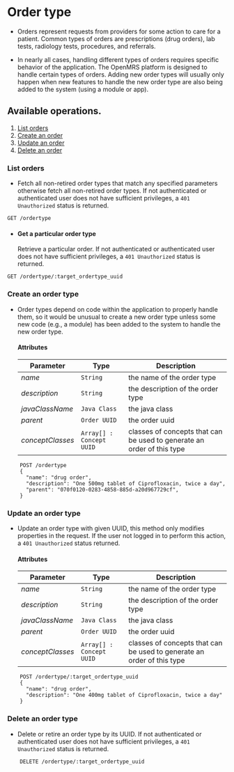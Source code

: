 # Order type

* Orders represent requests from providers for some action to care for a patient. 
Common types of orders are prescriptions (drug orders), lab tests, radiology tests, 
procedures, and referrals.

* In nearly all cases, handling different types of orders requires specific behavior of 
the application. The OpenMRS platform is designed to handle certain types of orders. 
Adding new order types will usually only happen when new features to handle the 
new order type are also being added to the system (using a module or app).

## Available operations.

1. [List orders](#list-orders)
2. [Create an order](#create-an-order)
3. [Update an order](#update-an-order)
4. [Delete an order](#delete-an-order)

### List orders

* Fetch all non-retired order types that match any specified parameters otherwise fetch all non-retired order types. If not authenticated or authenticated user does not have sufficient privileges, a `401 Unauthorized` status is returned.

```console
GET /ordertype
 ```

* #### Get a particular order type

    Retrieve a particular order.
If not authenticated or authenticated user does not have sufficient privileges, a `401 Unauthorized` status is returned.

```console
GET /ordertype/:target_ordertype_uuid
```

### Create an order type

* Order types depend on code within the application to properly handle them, so it would be unusual to create a new order type unless some new code (e.g., a module) has been added to the system to handle the new order type.

    #### Attributes

    Parameter | Type | Description
    --- | --- | ---
    *name* | `String` | the name of the order type
    *description* | `String` | the description of the order type
    *javaClassName* | `Java Class` | the java class
    *parent* | `Order UUID` | the order uuid
    *conceptClasses* | `Array[] : Concept UUID` | classes of concepts that can be used to generate an order of this type

```console
    POST /ordertype
    {
      "name": "drug order",
      "description": "One 500mg tablet of Ciprofloxacin, twice a day",
      "parent": "070f0120-0283-4858-885d-a20d967729cf",
    }
```
    
### Update an order type

* Update an order type with given UUID, this method only modifies properties in the request. If the user not logged in to perform this action, a `401 Unauthorized` status returned.

    #### Attributes

    Parameter | Type | Description
    --- | --- | ---
    *name* | `String` | the name of the order type
    *description* | `String` | the description of the order type
    *javaClassName* | `Java Class` | the java class
    *parent* | `Order UUID` | the order uuid
    *conceptClasses* | `Array[] : Concept UUID` | classes of concepts that can be used to generate an order of this type

```console
    POST /ordertype/:target_ordertype_uuid
    {
      "name": "drug order",
      "description": "One 400mg tablet of Ciprofloxacin, twice a day"
    }
```

### Delete an order type

* Delete or retire an order type by its UUID. If not authenticated or authenticated user does not have sufficient privileges, a `401 Unauthorized` status is returned.

```console
    DELETE /ordertype/:target_ordertype_uuid
 ```
